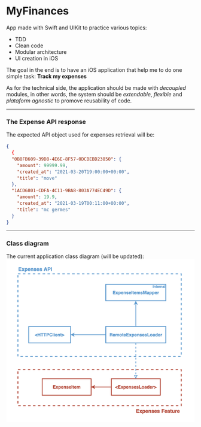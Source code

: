 # MyFinances

App made with Swift and UIKit to practice various topics:

- TDD
- Clean code
- Modular architecture
- UI creation in iOS

The goal in the end is to have an iOS application that help me to do one simple task:
**Track my expenses**

As for the technical side, the application should be made with _decoupled_ modules, in other words, the system should be _extendable_, _flexible_ and _plataform agnostic_ to promove reusability of code.

---

### The Expense API response

The expected API object used for expenses retrieval will be:

```json
{
  {
  "0B8FB609-39D8-4E6E-8F57-0DCBEBD23850": {
    "amount": 99999.99,
    "created_at": "2021-03-20T19:00:00+00:00",
    "title": "move"
  },
  "1ACD6801-CDFA-4C11-9BA8-803A774EC49D": {
    "amount": 19.9,
    "created_at": "2021-03-19T00:11:00+00:00",
    "title": "mc germes"
  }
}
```

---

### Class diagram

The current application class diagram (will be updated):
![Swiftie the cat](framework.png)
